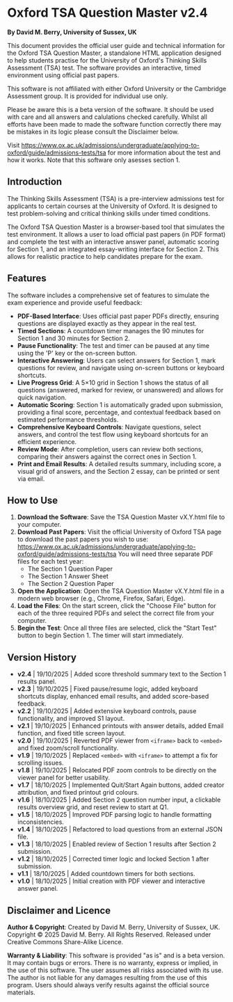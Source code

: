 # Oxford TSA Question Master v2.4

**By David M. Berry, University of Sussex, UK**

This document provides the official user guide and technical information for the Oxford TSA Question Master, a standalone HTML application designed to help students practise for the University of Oxford's Thinking Skills Assessment (TSA) test. The software provides an interactive, timed environment using official past papers.

This software is not affiliated with either Oxford University or the Cambridge Assessment group. It is provided for individual use only. 

Please be aware this is a beta version of the software. It should be used with care and all answers and calulations checked carefully. Whilst all efforts have been made to made the software function correctly there may be mistakes in its logic please consult the Disclaimer below. 

Visit https://www.ox.ac.uk/admissions/undergraduate/applying-to-oxford/guide/admissions-tests/tsa for more information about the test and how it works. Note that this software only asesses section 1.

## Introduction

The Thinking Skills Assessment (TSA) is a pre-interview admissions test for applicants to certain courses at the University of Oxford. It is designed to test problem-solving and critical thinking skills under timed conditions.

The Oxford TSA Question Master is a browser-based tool that simulates the test environment. It allows a user to load official past papers (in PDF format) and complete the test with an interactive answer panel, automatic scoring for Section 1, and an integrated essay-writing interface for Section 2. This allows for realistic practice to help candidates prepare for the exam.

## Features

The software includes a comprehensive set of features to simulate the exam experience and provide useful feedback:

* **PDF-Based Interface**: Uses official past paper PDFs directly, ensuring questions are displayed exactly as they appear in the real test.
* **Timed Sections**: A countdown timer manages the 90 minutes for Section 1 and 30 minutes for Section 2.
* **Pause Functionality**: The test and timer can be paused at any time using the 'P' key or the on-screen button.
* **Interactive Answering**: Users can select answers for Section 1, mark questions for review, and navigate using on-screen buttons or keyboard shortcuts.
* **Live Progress Grid**: A 5×10 grid in Section 1 shows the status of all questions (answered, marked for review, or unanswered) and allows for quick navigation.
* **Automatic Scoring**: Section 1 is automatically graded upon submission, providing a final score, percentage, and contextual feedback based on estimated performance thresholds.
* **Comprehensive Keyboard Controls**: Navigate questions, select answers, and control the test flow using keyboard shortcuts for an efficient experience.
* **Review Mode**: After completion, users can review both sections, comparing their answers against the correct ones in Section 1.
* **Print and Email Results**: A detailed results summary, including score, a visual grid of answers, and the Section 2 essay, can be printed or sent via email.

## How to Use

1. **Download the Software**: Save the TSA Question Master vX.Y.html file to your computer.
2. **Download Past Papers**: Visit the official University of Oxford TSA page to download the past papers you wish to use: https://www.ox.ac.uk/admissions/undergraduate/applying-to-oxford/guide/admissions-tests/tsa You will need three separate PDF files for each test year:
    * The Section 1 Question Paper
    * The Section 1 Answer Sheet
    * The Section 2 Question Paper
3. **Open the Application**: Open the TSA Question Master vX.Y.html file in a modern web browser (e.g., Chrome, Firefox, Safari, Edge).
4. **Load the Files**: On the start screen, click the "Choose File" button for each of the three required PDFs and select the correct file from your computer.
5. **Begin the Test**: Once all three files are selected, click the "Start Test" button to begin Section 1. The timer will start immediately.

## Version History

- **v2.4** | 19/10/2025 | Added score threshold summary text to the Section 1 results panel.
- **v2.3** | 19/10/2025 | Fixed pause/resume logic, added keyboard shortcuts display, enhanced email results, and added score-based feedback.
- **v2.2** | 19/10/2025 | Added extensive keyboard controls, pause functionality, and improved S1 layout.
- **v2.1** | 19/10/2025 | Enhanced printouts with answer details, added Email function, and fixed title screen layout.
- **v2.0** | 19/10/2025 | Reverted PDF viewer from `<iframe>` back to `<embed>` and fixed zoom/scroll functionality.
- **v1.9** | 19/10/2025 | Replaced `<embed>` with `<iframe>` to attempt a fix for scrolling issues.
- **v1.8** | 19/10/2025 | Relocated PDF zoom controls to be directly on the viewer panel for better usability.
- **v1.7** | 18/10/2025 | Implemented Quit/Start Again buttons, added creator attribution, and fixed printout grid colours.
- **v1.6** | 18/10/2025 | Added Section 2 question number input, a clickable results overview grid, and reset review to start at Q1.
- **v1.5** | 18/10/2025 | Improved PDF parsing logic to handle formatting inconsistencies.
- **v1.4** | 18/10/2025 | Refactored to load questions from an external JSON file.
- **v1.3** | 18/10/2025 | Enabled review of Section 1 results after Section 2 submission.
- **v1.2** | 18/10/2025 | Corrected timer logic and locked Section 1 after submission.
- **v1.1** | 18/10/2025 | Added countdown timers for both sections.
- **v1.0** | 18/10/2025 | Initial creation with PDF viewer and interactive answer panel.

## Disclaimer and Licence

**Author & Copyright**: Created by David M. Berry, University of Sussex, UK. Copyright © 2025 David M. Berry. All Rights Reserved. Released under Creative Commons Share-Alike Licence.

**Warranty & Liability**: This software is provided "as is" and is a beta version. It may contain bugs or errors. There is no warranty, express or implied, in the use of this software. The user assumes all risks associated with its use. The author is not liable for any damages resulting from the use of this program. Users should always verify results against the official source materials.
